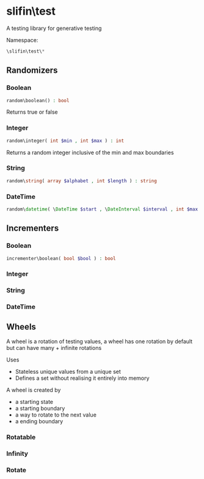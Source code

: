 # slifin\test
A testing library for generative testing

Namespace:

```php
\slifin\test\*
```

## Randomizers

### Boolean
```php
random\boolean() : bool
```
Returns true or false
### Integer
```php
random\integer( int $min , int $max ) : int
```
Returns a random integer inclusive of the min and max boundaries
### String
```php
random\string( array $alphabet , int $length ) : string
```

### DateTime
```php
random\datetime( \DateTime $start , \DateInterval $interval , int $max ) : \DateTime
```
## Incrementers

### Boolean
```php
incrementer\boolean( bool $bool ) : bool
```
### Integer
### String
### DateTime

## Wheels

A wheel is a rotation of testing values, a wheel has one
rotation by default but can have many + infinite rotations

Uses
  - Stateless unique values from a unique set
  - Defines a set without realising it entirely into memory

A wheel is created by
  - a starting state
  - a starting boundary
  - a way to rotate to the next value
  - a ending boundary



### Rotatable

### Infinity

### Rotate
